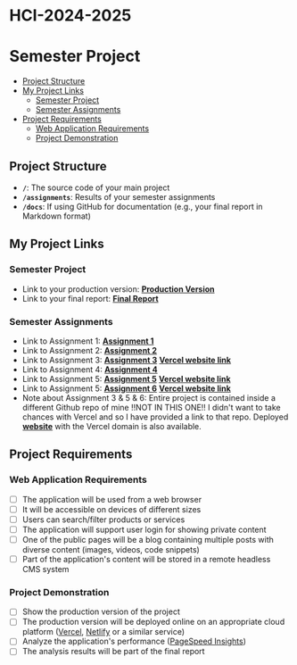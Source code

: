 # HCI-2024-2025
# Semester Project <!-- omit in toc -->

- [Project Structure](#project-structure)
- [My Project Links](#my-project-links)
  - [Semester Project](#semester-project)
  - [Semester Assignments](#semester-assignments)
- [Project Requirements](#project-requirements)
  - [Web Application Requirements](#web-application-requirements)
  - [Project Demonstration](#project-demonstration)

## Project Structure

- **`/`**: The source code of your main project
- **`/assignments`**: Results of your semester assignments
- **`/docs`**: If using GitHub for documentation (e.g., your final report in Markdown format)

## My Project Links

### Semester Project

- Link to your production version: [**Production Version**](URL_TO_PRODUCTION_VERSION) <!-- Replace with actual URL -->
- Link to your final report: [**Final Report**](URL_TO_FINAL_REPORT) <!-- Replace with actual URL -->
<!-- Add more as necessary -->

### Semester Assignments

- Link to Assignment 1: [**Assignment 1**](https://github.com/DujePerisin/HCI-2024-2025/tree/3a83f74c5a50aa544886e79ad3f0ebc444a6886c/assignments/assignment-1) <!-- Replace with actual URL --> 
- Link to Assignment 2: [**Assignment 2**](https://github.com/DujePerisin/HCI-2024-2025/tree/3a83f74c5a50aa544886e79ad3f0ebc444a6886c/assignments/assignment-2) <!-- Replace with actual URL -->
- Link to Assignment 3: [**Assignment 3**](https://github.com/DujePerisin/hci-assignment-3) [**Vercel website link**](https://hci-assignment-3.vercel.app/)<!-- Replace with actual URL -->
- Link to Assignment 4: [**Assignment 4**](https://github.com/DujePerisin/HCI-2024-2025/tree/main/assignments/assignment-4)
- Link to Assignment 5: [**Assignment 5**](https://github.com/DujePerisin/hci-assignment-3/tree/03-assignment-website-w/-template-pages) [**Vercel website link**](https://hci-assignment-3.vercel.app/)<!-- Replace with actual URL -->
- Link to Assignment 5: [**Assignment 6**](https://github.com/DujePerisin/HCI-2024-2025/tree/main/assignments/assignment-6) [**Vercel website link**](https://hci-assignment-3.vercel.app/)<!-- Replace with actual URL -->
- Note about Assignment 3 & 5 & 6: Entire project is contained inside a different Github repo of mine !!NOT IN THIS ONE!! I didn't want to take chances with Vercel and so I have provided a link to that repo. Deployed [**website**](https://hci-assignment-3.vercel.app/) with the Vercel domain is also available. 
<!-- Add more assignments as necessary -->

## Project Requirements

### Web Application Requirements

- [ ] The application will be used from a web browser
- [ ] It will be accessible on devices of different sizes
- [ ] Users can search/filter products or services
- [ ] The application will support user login for showing private content
- [ ] One of the public pages will be a blog containing multiple posts with diverse content (images, videos, code snippets)
- [ ] Part of the application's content will be stored in a remote headless CMS system

### Project Demonstration

- [ ] Show the production version of the project
- [ ] The production version will be deployed online on an appropriate cloud platform ([Vercel](https://vercel.com), [Netlify](https://www.netlify.com/) or a similar service)
- [ ] Analyze the application's performance ([PageSpeed Insights](https://pagespeed.web.dev/))
- [ ] The analysis results will be part of the final report
